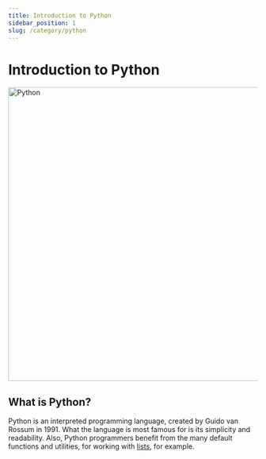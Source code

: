 ```yaml
---
title: Introduction to Python
sidebar_position: 1
slug: /category/python
---
```



# Introduction to Python
<img src="/python.svg" alt="Python" width="592"/>

## What is Python?

Python is an interpreted programming language, created by Guido van Rossum in 1991. 
What the language is most famous for is its simplicity and readability. 
Also, Python programmers benefit from the many default functions and utilities, for working with <a href="/python">lists</a>, for example. 

